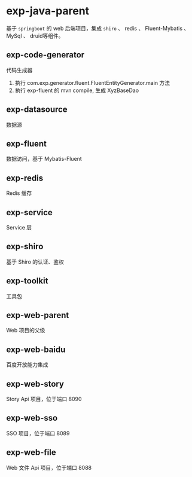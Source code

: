 # exp-java-parent
基于 `springboot` 的 web 后端项目，集成 `shiro` 、 redis 、 Fluent-Mybatis 、 MySql 、 druid等组件。

## exp-code-generator
代码生成器
1. 执行 com.exp.generator.fluent.FluentEntityGenerator.main 方法
2. 执行 exp-fluent 的 mvn compile, 生成 XyzBaseDao

## exp-datasource
数据源

## exp-fluent
数据访问，基于 Mybatis-Fluent

## exp-redis
Redis 缓存

## exp-service
Service 层

## exp-shiro
基于 Shiro 的认证、鉴权

## exp-toolkit
工具包

## exp-web-parent
Web 项目的父级

## exp-web-baidu
百度开放能力集成

## exp-web-story
Story Api 项目，位于端口 8090

## exp-web-sso
SSO 项目，位于端口 8089

## exp-web-file
Web 文件 Api 项目，位于端口 8088

